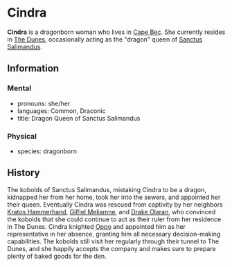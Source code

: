 # Cindra

**Cindra** is a dragonborn woman who lives in [Cape Bec](../cape-bec/cape-bec.md). She currently resides in [The Dunes](../cape-bec/the-dunes.md), occasionally acting as the "dragon" queen of [Sanctus Salimandus](../cape-bec/sanctus-salimandus.md).

## Information

### Mental

- pronouns: she/her
- languages: Common, Draconic
- title: Dragon Queen of Sanctus Salimandus

### Physical

- species: dragonborn

## History

The kobolds of Sanctus Salimandus, mistaking Cindra to be a dragon, kidnapped her from her home, took her into the sewers, and appointed her their queen. Eventually Cindra was rescued from captivity by her neighbors [Kratos Hammerhand](../../verdancy/citizenry/kratos-hammerhand.md), [Gilfiel Meliamne](../../verdancy/citizenry/gilfiel-meliamne.md), and [Drake Olaran](../../../../ch-2-people-of-mote/organizations/reynards-den/members/drake-olaran.md), who convinced the kobolds that she could continue to act as their ruler from her residence in The Dunes. Cindra knighted [Oppo](oppo.md) and appointed him as her representative in her absence, granting him all necessary decision-making capabilities. The kobolds still visit her regularly through their tunnel to The Dunes, and she happily accepts the company and makes sure to prepare plenty of baked goods for the den.
